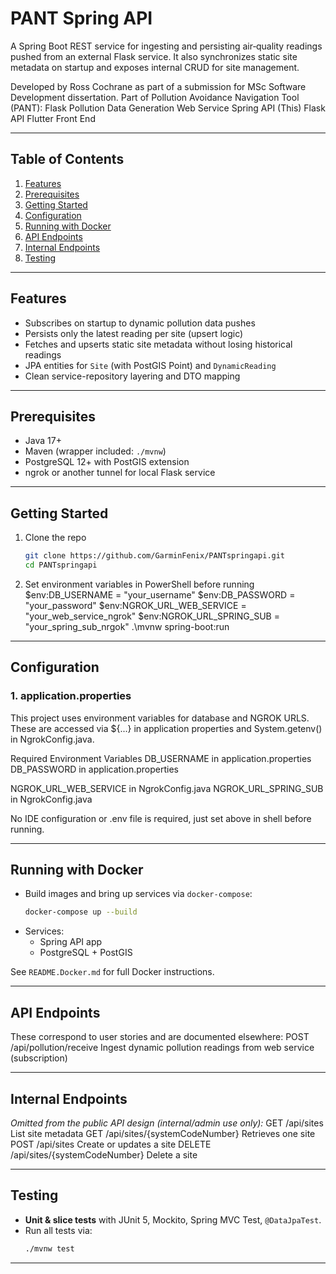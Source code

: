 # PANT Spring API

A Spring Boot REST service for ingesting and persisting air‐quality readings 
pushed from an external Flask service. It also synchronizes static site metadata 
on startup and exposes internal CRUD for site management.

Developed by Ross Cochrane as part of a submission for MSc Software Development
dissertation.
Part of Pollution Avoidance Navigation Tool (PANT):
Flask Pollution Data Generation Web Service
Spring API (This)
Flask API
Flutter Front End

---

## Table of Contents

1. [Features](#features)
2. [Prerequisites](#prerequisites)
3. [Getting Started](#getting-started)
4. [Configuration](#configuration)
5. [Running with Docker](#running-with-docker)
6. [API Endpoints](#api-endpoints)
7. [Internal Endpoints](#internal-endpoints)
8. [Testing](#testing)


---

## Features

- Subscribes on startup to dynamic pollution data pushes
- Persists only the latest reading per site (upsert logic)
- Fetches and upserts static site metadata without losing historical readings
- JPA entities for `Site` (with PostGIS Point) and `DynamicReading`
- Clean service-repository layering and DTO mapping

---

## Prerequisites

- Java 17+
- Maven (wrapper included: `./mvnw`)
- PostgreSQL 12+ with PostGIS extension
- ngrok or another tunnel for local Flask service

---

## Getting Started

1. Clone the repo
   ```bash
   git clone https://github.com/GarminFenix/PANTspringapi.git
   cd PANTspringapi
   ```
2. Set environment variables in PowerShell before running
   $env:DB_USERNAME = "your_username"
   $env:DB_PASSWORD = "your_password"
   $env:NGROK_URL_WEB_SERVICE = "your_web_service_ngrok"
   $env:NGROK_URL_SPRING_SUB = "your_spring_sub_nrgok"
   .\mvnw spring-boot:run 

---

## Configuration

### 1. application.properties
This project uses environment variables for database and NGROK URLS.
These are accessed via ${...} in application properties and System.getenv()
in NgrokConfig.java.

Required Environment Variables
DB_USERNAME     in     application.properties
DB_PASSWORD     in      application.properties

NGROK_URL_WEB_SERVICE   in   NgrokConfig.java
NGROK_URL_SPRING_SUB    in  NgrokConfig.java

No IDE configuration or .env file is required, just set above in shell before running.

---

## Running with Docker

- Build images and bring up services via `docker-compose`:
  ```bash
  docker-compose up --build
  ```
- Services:
    - Spring API app
    - PostgreSQL + PostGIS

See `README.Docker.md` for full Docker instructions.

---

## API Endpoints

These correspond to user stories and are documented elsewhere:
POST    /api/pollution/receive      Ingest dynamic pollution readings from web service (subscription) 

---

## Internal Endpoints

*Omitted from the public API design (internal/admin use only):*
GET     /api/sites                      List site metadata
GET     /api/sites/{systemCodeNumber}   Retrieves one site
POST    /api/sites                      Create or updates a site
DELETE  /api/sites/{systemCodeNumber}   Delete a site

---

## Testing

- **Unit & slice tests** with JUnit 5, Mockito, Spring MVC Test, `@DataJpaTest`.
- Run all tests via:
  ```bash
  ./mvnw test
  ```  

---
